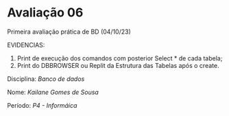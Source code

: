 # Avaliação 06

Primeira avaliação prática de BD (04/10/23) 

EVIDENCIAS:
1) Print de execução dos comandos com posterior Select * de cada tabela;
2) Print do DBBROWSER ou Replit da Estrutura das Tabelas após o create.

Disciplina: *Banco de dados*

Nome: *Kailane Gomes de Sousa*

Período: *P4 - Informáica*

